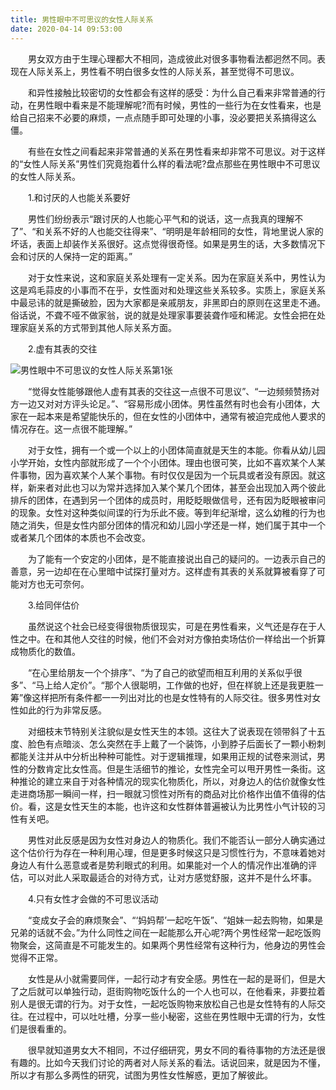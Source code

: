 ```yaml
---
title: 男性眼中不可思议的女性人际关系
date: 2020-04-14 09:53:00
---
```




　　男女双方由于生理心理都大不相同，造成彼此对很多事物看法都迥然不同。表现在人际关系上，男性看不明白很多女性的人际关系，甚至觉得不可思议。

　　和异性接触比较密切的女性都会有这样的感受：为什么自己看来非常普通的行动，在男性眼中看来是不能理解呢?而有时候，男性的一些行为在女性看来，也是给自己招来不必要的麻烦，一点点随手即可处理的小事，没必要把关系搞得这么僵。

　　有些在女性之间看起来非常普通的关系在男性看来却非常不可思议。对于这样的“女性人际关系”男性们究竟抱着什么样的看法呢?盘点那些在男性眼中不可思议的女性人际关系。

　　1.和讨厌的人也能关系要好

　　男性们纷纷表示“跟讨厌的人也能心平气和的说话，这一点我真的理解不了”、“和关系不好的人也能交往得来”、“明明是年龄相同的女性，背地里说人家的坏话，表面上却装作关系很好。这点觉得很奇怪。如果是男生的话，大多数情况下会和讨厌的人保持一定的距离。”

　　对于女性来说，这和家庭关系处理有一定关系。因为在家庭关系中，男性认为这是鸡毛蒜皮的小事而不在乎，女性面对和处理这些关系较多。实质上，家庭关系中最忌讳的就是撕破脸，因为大家都是亲戚朋友，非黑即白的原则在这里走不通。俗话说，不聋不哑不做家翁，说的就是处理家事要装聋作哑和稀泥。女性会把在处理家庭关系的方式带到其他人际关系方面。

　　2.虚有其表的交往

![男性眼中不可思议的女性人际关系第1张](/img/b4506ee18292a8181e7a24dfde0b4c03.jpg)

　　“觉得女性能够跟他人虚有其表的交往这一点很不可思议”、“一边频频赞扬对方一边又对对方评头论足。”、“容易形成小团体。男性虽然有时也会有小团体，大家在一起本来是希望能快乐的，但在女性的小团体中，通常有被迫完成他人要求的情况存在。这一点很不能理解。”

　　对于女性，拥有一个或一个以上的小团体简直就是天生的本能。你看从幼儿园小学开始，女性内部就形成了一个个小团体。理由也很可笑，比如不喜欢某个人某件事物，因为喜欢某个人某个事物。有时仅仅是因为一个玩具或者没有原因。就这样，新来者对此也习以为常并选择加入某个某几个团体，甚至会出现加入两个彼此排斥的团体，在遇到另一个团体的成员时，用眨眨眼做信号，还有因为眨眼被审问的现象。女性对这种类似间谍的行为乐此不疲。等到年纪渐增，这么幼稚的行为也随之消失，但是女性内部分团体的情况和幼儿园小学还是一样，她们属于其中一个或者某几个团体的本质也不会改变。

　　为了能有一个安定的小团体，是不能直接说出自己的疑问的。一边表示自己的善意，另一边却在在心里暗中试探打量对方。这样虚有其表的关系就算被看穿了可能对方也无可奈何。

　　3.给同伴估价

　　虽然说这个社会已经变得很物质很现实，可是在男性看来，义气还是存在于人性之中。在和其他人交往的时候，他们不会对对方像拍卖场估价一样给出一个折算成物质化的数值。

　　“在心里给朋友一个个排序”、“为了自己的欲望而相互利用的关系似乎很多”、“马上给人定价”。“那个人很聪明，工作做的也好，但在样貌上还是我更胜一筹”像这样把所有条件都一一列出对比的也是女性特有的人际交往。很多男性对女性如此的行为非常反感。

　　对细枝末节特别关注貌似是女性天生的本领。这往大了说表现在领带斜了十五度、脸色有点暗淡、怎么突然在手上戴了一个装饰，小到脖子后面长了一颗小粉刺都能关注并从中分析出种种可能性。对于逻辑推理，如果用正规的试卷来测试，男性的分数肯定比女性高。但是生活细节的推论，女性完全可以甩开男性一条街。这种推论的建立来自于对各种情况的现实化物质化，所以，对身边人的估价就像女性走进商场那一瞬间一样，扫一眼就习惯性对所有的商品对比价格作出值不值得的估价。看，这是女性天生的本能，也许这和女性群体普遍被认为比男性小气计较的习性有关吧。

　　男性对此反感是因为女性对身边人的物质化。我们不能否认一部分人确实通过这个估价行为存在一种利用心理，但是更多时候这只是习惯性行为，不意味着她对身边人有什么恶意或者是势利眼式的利用。如果能对一个人的情况作出准确的评估，可以对此人采取最适合的对待方式，让对方感觉舒服，这并不是什么坏事。

　　4.只有女性才会做的不可思议活动

　　“变成女子会的麻烦聚会”、“‘妈妈帮’一起吃午饭”、“姐妹一起去购物，如果是兄弟的话就不会。”为什么同性之间在一起能那么开心呢?两个男性经常一起吃饭购物聚会，这简直是不可能发生的。如果两个男性经常有这种行为，他身边的男性会觉得不正常。

　　女性是从小就需要同伴，一起行动才有安全感。男性在一起的是哥们，但是大了之后就可以单独行动，逛街购物吃饭什么的一个人也可以，在他看来，非要拉着别人是很无谓的行为。对于女性，一起吃饭购物来放松自己也是女性特有的人际交往。在过程中，可以吐吐槽，分享一些小秘密，这些在男性眼中无谓的行为，女性们是很看重的。

　　很早就知道男女大不相同，不过仔细研究，男女不同的看待事物的方法还是很有趣的。比如今天我们讨论的两者对人际关系的看法。话说回来，就是因为不懂，所以才有那么多两性的研究，试图为男性女性解惑，更加了解彼此。